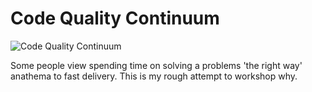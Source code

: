 # Code Quality Continuum

![Code Quality Continuum](./code_quality_continum.png)

Some people view spending time on solving a problems 'the right way' anathema to fast delivery. This is my rough attempt to workshop why.
